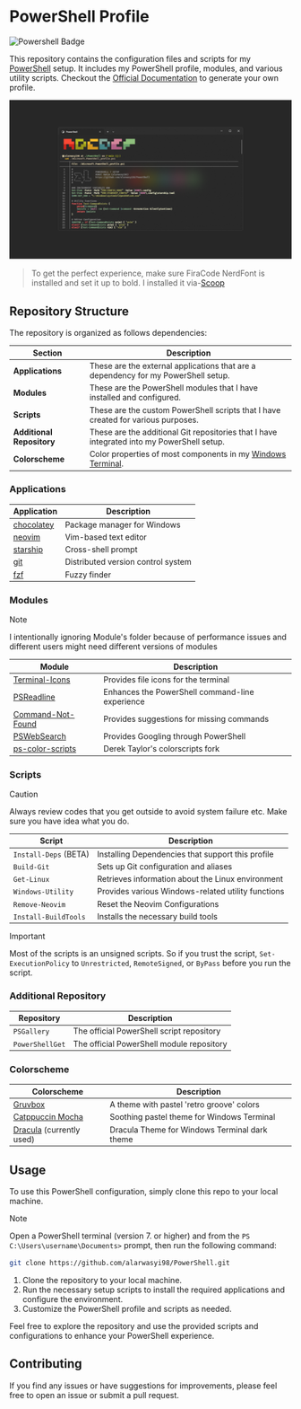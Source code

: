 # PowerShell Profile

![Powershell Badge](https://img.shields.io/badge/PowerShell-blue?style=for-the-badge&logo=opentofu&logoColor=white)

This repository contains the configuration files and scripts for my
[PowerShell](https://github.com/PowerShell/) setup. It includes my PowerShell
profile, modules, and various utility scripts. Checkout the
[Official Documentation](https://learn.microsoft.com/en-us/powershell/module/microsoft.powershell.core/about/about_profiles?view=powershell-7.4)
to generate your own profile.

![banner](./Assets/gruvbox-pwsh.png)

> To get the perfect experience, make sure FiraCode NerdFont is installed and
> set it up to bold. I installed it via-[Scoop](htps://scoop.sh)

## Repository Structure

The repository is organized as follows dependencies:

| Section                   | Description                                                                                          |
| ------------------------- | ---------------------------------------------------------------------------------------------------- |
| **Applications**          | These are the external applications that are a dependency for my PowerShell setup.                   |
| **Modules**               | These are the PowerShell modules that I have installed and configured.                               |
| **Scripts**               | These are the custom PowerShell scripts that I have created for various purposes.                    |
| **Additional Repository** | These are the additional Git repositories that I have integrated into my PowerShell setup.           |
| **Colorscheme**           | Color properties of most components in my [Windows Terminal](https://github.com/microsoft/terminal). |

### Applications

| Application                            | Description                        |
| -------------------------------------- | ---------------------------------- |
| [chocolatey](https://chocolatey.org/)  | Package manager for Windows        |
| [neovim](https://neovim.io/)           | Vim-based text editor              |
| [starship](https://starship.rs)        | Cross-shell prompt                 |
| [git](https://git-scm.com)             | Distributed version control system |
| [fzf](https://github.com/junegunn/fzf) | Fuzzy finder                       |

### Modules

> [!NOTE]
> I intentionally ignoring Module's folder because of performance issues
> and different users might need different versions of modules

| Module                                                                | Description                                     |
| --------------------------------------------------------------------- | ----------------------------------------------- |
| [Terminal-Icons](https://github.com/devblackops/Terminal-Icons)       | Provides file icons for the terminal            |
| [PSReadline](https://github.com/PowerShell/PSReadLine)                | Enhances the PowerShell command-line experience |
| [Command-Not-Found](https://github.com/PowerShell/command-not-found)  | Provides suggestions for missing commands       |
| [PSWebSearch](https://github.com/JMOrbegoso/PSWebSearch)              | Provides Googling through PowerShell            |
| [ps-color-scripts](https://github.com/scottmckendry/ps-color-scripts) | Derek Taylor's colorscripts fork                |

### Scripts

> [!CAUTION]
> Always review codes that you get outside to avoid system failure etc.
> Make sure you have idea what you do.

| Script                | Description                                        |
| --------------------- | -------------------------------------------------- |
| `Install-Deps` (BETA) | Installing Dependencies that support this profile  |
| `Build-Git`           | Sets up Git configuration and aliases              |
| `Get-Linux`           | Retrieves information about the Linux environment  |
| `Windows-Utility`     | Provides various Windows-related utility functions |
| `Remove-Neovim`       | Reset the Neovim Configurations                    |
| `Install-BuildTools`  | Installs the necessary build tools                 |

> [!IMPORTANT]
> Most of the scripts is an unsigned scripts.
> So if you trust the script, `Set-ExecutionPolicy` to `Unrestricted`,
> `RemoteSigned`, or `ByPass` before you run the script.

### Additional Repository

| Repository      | Description                               |
| --------------- | ----------------------------------------- |
| `PSGallery`     | The official PowerShell script repository |
| `PowerShellGet` | The official PowerShell module repository |

### Colorscheme

| Colorscheme                                                             | Description                                   |
| ----------------------------------------------------------------------- | --------------------------------------------- |
| [Gruvbox](https://github.com/morhetz/gruvbox)                           | A theme with pastel 'retro groove' colors     |
| [Catppuccin Mocha](https://github.com/catppuccin/windows-terminal)      | Soothing pastel theme for Windows Terminal    |
| [Dracula](https://github.com/dracula/windows-terminal) (currently used) | Dracula Theme for Windows Terminal dark theme |

## Usage

To use this PowerShell configuration, simply clone this repo to your local machine.

> [!NOTE]
> Open a PowerShell terminal (version 7. or higher) and from the `PS C:\Users\username\Documents>` prompt, then run the following command:

```sh
git clone https://github.com/alarwasyi98/PowerShell.git
```

1. Clone the repository to your local machine.
2. Run the necessary setup scripts to install the required applications and configure the environment.
3. Customize the PowerShell profile and scripts as needed.

Feel free to explore the repository and use the provided scripts and configurations to enhance your PowerShell experience.

## Contributing

If you find any issues or have suggestions for improvements, please feel free to open an issue or submit a pull request.
